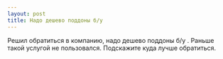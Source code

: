 ```yaml
---
layout: post 
title: Надо дешево поддоны б/у  
--- 
```

Решил обратиться в компанию, надо дешево поддоны б/у . Раньше такой услугой не пользовался. Подскажите куда лучше обратиться.